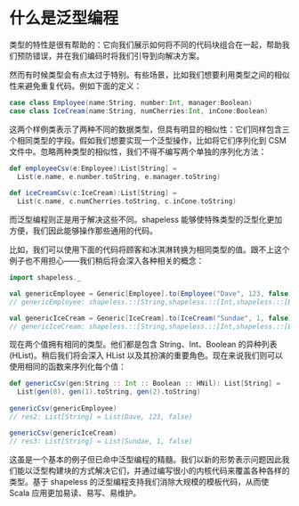 # 什么是泛型编程

类型的特性是很有帮助的：它向我们展示如何将不同的代码块组合在一起，帮助我们预防错误，并在我们编码时将我们引导到向解决方案。

然而有时候类型会有点太过于特别。有些场景，比如我们想要利用类型之间的相似性来避免重复代码。例如下面的定义：

```scala
case class Employee(name:String, number:Int, manager:Boolean)
case class IceCream(name:String, numCherries:Int, inCone:Boolean)
```

这两个样例类表示了两种不同的数据类型，但具有明显的相似性：它们同样包含三个相同类型的字段。假如我们想要实现一个泛型操作，比如将它们序列化到 CSM 文件中。忽略两种类型的相似性，我们不得不编写两个单独的序列化方法：

```scala
def employeeCsv(e:Employee):List[String] = 
  List(e.name, e.number.toString, e.manager.toString)
  
def iceCreamCsv(c:IceCream):List[String] = 
  List(c.name, c.numCherries.toString, c.inCone.toString)
```

而泛型编程则正是用于解决这些不同。shapeless 能够使特殊类型的泛型化更加方便，我们因此能够操作那些通用的代码。

比如，我们可以使用下面的代码将顾客和冰淇淋转换为相同类型的值。跟不上这个例子也不用担心——我们稍后将会深入各种相关的概念：

```scala
import shapeless._

val genericEmployee = Generic[Employee].to(Employee("Dave", 123, false))
// genericEmployee: shapeless.::[String,shapeless.::[Int,shapeless.::[Boolean,shapeless.HNil]]] = Dave :: 123 :: false :: HNil

val genericIceCream = Generic[IceCream].to(IceCream("Sundae", 1, false))
// genericIceCream: shapeless.::[String,shapeless.::[Int,shapeless.::[Boolean,shapeless.HNil]]] = Sundae :: 1 :: false :: HNil
```

现在两个值拥有相同的类型。他们都是包含 String、Int、Boolean 的异种列表(HList)。稍后我们将会深入 HList 以及其扮演的重要角色。现在来说我们则可以使用相同的函数来序列化每个值：

```scala
def genericCsv(gen:String :: Int :: Boolean :: HNil): List[String] = 
  List(gen(0), gen(1).toString, gen(2).toString)
  
genericCsv(genericEmployee)
// res2: List[String] = List(Dave, 123, false)

genericCsv(genericIceCream)
// res3: List[String] = List(Sundae, 1, false)
```

这虽是一个基本的例子但已命中泛型编程的精髓。我们以新的形势表示问题因此我们能以泛型构建块的方式解决它们，并通过编写很小的内核代码来覆盖各种各样的类型。基于 shapeless 的泛型编程支持我们消除大规模的模板代码，从而使 Scala 应用更加易读、易写、易维护。



